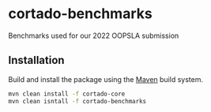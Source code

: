 # cortado-benchmarks
Benchmarks used for our 2022 OOPSLA submission

## Installation

Build and install the package using the [Maven](https://maven.apache.org)
build system.
```bash
mvn clean install -f cortado-core
mvn clean isntall -f cortado-benchmarks
```

